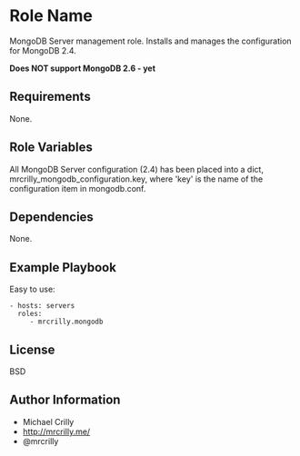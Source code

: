Role Name
=========

MongoDB Server management role. Installs and manages the configuration for MongoDB 2.4.

**Does NOT support MongoDB 2.6 - yet**

Requirements
------------

None.

Role Variables
--------------

All MongoDB Server configuration (2.4) has been placed into a dict, mrcrilly_mongodb_configuration.key, where 'key' is the name of the configuration item in mongodb.conf.

Dependencies
------------

None.

Example Playbook
----------------

Easy to use:

    - hosts: servers
      roles:
         - mrcrilly.mongodb

License
-------

BSD

Author Information
------------------

- Michael Crilly
- http://mrcrilly.me/
- @mrcrilly
